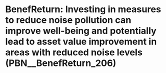 # BenefReturn: __Investing in measures to reduce noise pollution can improve well-being and potentially lead to asset value improvement in areas with reduced noise levels__ (PBN__BenefReturn_206)

